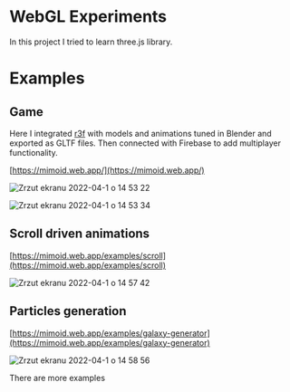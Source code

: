 # WebGL Experiments

In this project I tried to learn three.js library.

# Examples

## Game

Here I integrated [r3f](https://github.com/pmndrs/react-three-fiber) with models and animations tuned in Blender and exported as GLTF files. Then connected with Firebase to add multiplayer functionality.

[https://mimoid.web.app/](https://mimoid.web.app/)

![Zrzut ekranu 2022-04-1 o 14 53 22](https://user-images.githubusercontent.com/2854949/161267484-e867f2d5-4725-48c7-a2a1-f8b536f55c35.png)

![Zrzut ekranu 2022-04-1 o 14 53 34](https://user-images.githubusercontent.com/2854949/161267533-44eac856-c2d6-47b6-824e-9ab31609ae15.png)

## Scroll driven animations

[https://mimoid.web.app/examples/scroll](https://mimoid.web.app/examples/scroll)

![Zrzut ekranu 2022-04-1 o 14 57 42](https://user-images.githubusercontent.com/2854949/161268067-9931aa89-470b-4429-9e1f-afa5e2a64600.png)

## Particles generation

[https://mimoid.web.app/examples/galaxy-generator](https://mimoid.web.app/examples/galaxy-generator)

![Zrzut ekranu 2022-04-1 o 14 58 56](https://user-images.githubusercontent.com/2854949/161268274-ffe2b462-3c6d-4382-80b3-86e70eb9402d.png)

There are more examples
